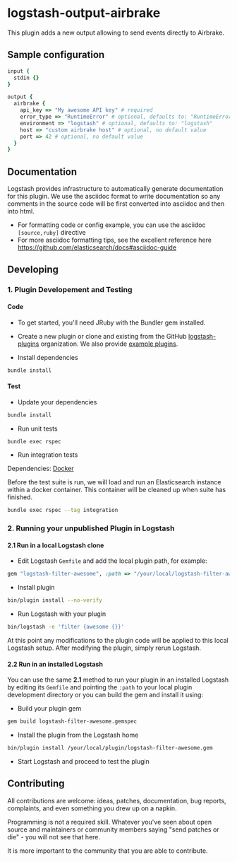logstash-output-airbrake
========================

This plugin adds a new output allowing to send events directly to Airbrake.

## Sample configuration

```ruby
input {
  stdin {}
}

output {
  airbrake {
    api_key => "My awesome API key" # required
    error_type => "RuntimeError" # optional, defaults to: "RuntimeError"
    environment => "logstash" # optional, defaults to: "logstash"
    host => "custom airbrake host" # optional, no default value
    port => 42 # optional, no default value
  }
}
```

## Documentation

Logstash provides infrastructure to automatically generate documentation for
this plugin. We use the asciidoc format to write documentation so any comments
in the source code will be first converted into asciidoc and then into html.

- For formatting code or config example, you can use the asciidoc `[source,ruby]` directive
- For more asciidoc formatting tips, see the excellent reference here https://github.com/elasticsearch/docs#asciidoc-guide

## Developing

### 1. Plugin Developement and Testing

#### Code
- To get started, you'll need JRuby with the Bundler gem installed.

- Create a new plugin or clone and existing from the GitHub [logstash-plugins](https://github.com/logstash-plugins) organization. We also provide [example plugins](https://github.com/logstash-plugins?query=example).

- Install dependencies
```sh
bundle install
```

#### Test

- Update your dependencies

```sh
bundle install
```

- Run unit tests

```sh
bundle exec rspec
```

- Run integration tests

Dependencies: [Docker](http://docker.com)

Before the test suite is run, we will load and run an Elasticsearch instance
within a docker container. This container will be cleaned up when suite has
finished.

```sh
bundle exec rspec --tag integration
```

### 2. Running your unpublished Plugin in Logstash

#### 2.1 Run in a local Logstash clone

- Edit Logstash `Gemfile` and add the local plugin path, for example:
```ruby
gem "logstash-filter-awesome", :path => "/your/local/logstash-filter-awesome"
```
- Install plugin
```sh
bin/plugin install --no-verify
```
- Run Logstash with your plugin
```sh
bin/logstash -e 'filter {awesome {}}'
```
At this point any modifications to the plugin code will be applied to this
local Logstash setup. After modifying the plugin, simply rerun Logstash.

#### 2.2 Run in an installed Logstash

You can use the same **2.1** method to run your plugin in an installed Logstash
by editing its `Gemfile` and pointing the `:path` to your local plugin
development directory or you can build the gem and install it using:

- Build your plugin gem
```sh
gem build logstash-filter-awesome.gemspec
```
- Install the plugin from the Logstash home
```sh
bin/plugin install /your/local/plugin/logstash-filter-awesome.gem
```
- Start Logstash and proceed to test the plugin

## Contributing

All contributions are welcome: ideas, patches, documentation, bug reports,
complaints, and even something you drew up on a napkin.

Programming is not a required skill. Whatever you've seen about open source and
maintainers or community members  saying "send patches or die" - you will not
see that here.

It is more important to the community that you are able to contribute.
